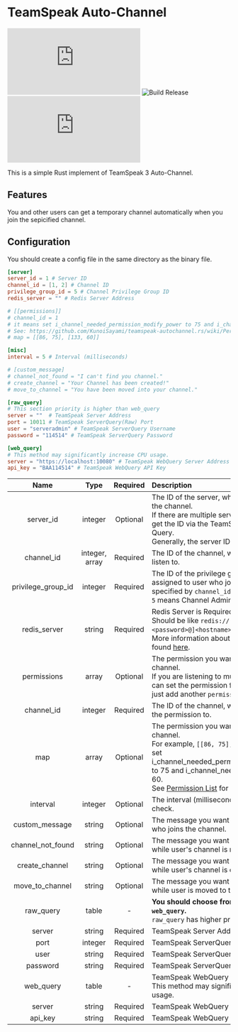 # TeamSpeak Auto-Channel 
![GitHub](https://img.shields.io/github/license/KunoiSayami/teamspeak-autochannel.rs?style=for-the-badge) ![Build Release](https://img.shields.io/github/workflow/status/KunoiSayami/teamspeak-autochannel.rs/Build%20Releases?style=for-the-badge) ![GitHub release (latest SemVer)](https://img.shields.io/github/v/release/KunoiSayami/teamspeak-autochannel.rs?style=for-the-badge)

This is a simple Rust implement of TeamSpeak 3 Auto-Channel.

## Features

You and other users can get a temporary channel automatically when you join the sepicified channel.

## Configuration

You should create a config file in the same directory as the binary file.
   
```toml
[server]
server_id = 1 # Server ID
channel_id = [1, 2] # Channel ID
privilege_group_id = 5 # Channel Privilege Group ID
redis_server = "" # Redis Server Address

# [[permissions]]
# channel_id = 1
# it means set i_channel_needed_permission_modify_power to 75 and i_channel_needed_delete_power to 60
# See: https://github.com/KunoiSayami/teamspeak-autochannel.rs/wiki/Permission-List for more key information
# map = [[86, 75], [133, 60]]

[misc]
interval = 5 # Interval (milliseconds)

# [custom_message]
# channel_not_found = "I can't find you channel."
# create_channel = "Your Channel has been created!"
# move_to_channel = "You have been moved into your channel."

[raw_query]
# This section priority is higher than web_query
server = ""  # TeamSpeak Server Address
port = 10011 # TeamSpeak ServerQuery(Raw) Port
user = "serveradmin" # TeamSpeak ServerQuery Username
password = "114514" # TeamSpeak ServerQuery Password

[web_query]
# This method may significantly increase CPU usage.
server = "https://localhost:10080" # TeamSpeak WebQuery Server Address
api_key = "BAA114514" # TeamSpeak WebQuery API Key
```

| Name | Type | Required |Description | 
| :---: | :---: | :---: | :--- |
| server_id  | integer | Optional |The ID of the server, which you want to get the channel. <br>If there are multiple servers running, you can get the ID via the TeamSpeak 3 Server Query. <br>Generally, the server ID is `1`. | 
| channel_id | integer, array | Required | The ID of the channel, which you want to listen to. | 
| privilege_group_id | integer | Required |The ID of the privilege group, which will be assigned to user who joins the channel specified by `channel_id`. <br>`5` means Channel Admin Generally. | 
| redis_server | string | Required |Redis Server is Required. Redis Server Should be like `redis://[<username>][:<password>@]<hostname>[:port][/<db>]`. <br>More information about Redis URL can be found [here](https://docs.rs/redis/latest/redis/#connection-parameters). |
| permissions | array | Optional |The permission you want to set to the channel.<br>If you are listening to multiple channels, you can set the permission for each channel by just add another `permissions` section. |
| channel_id | integer | Required |The ID of the channel, which you want to add the permission to. |
| map | array | Optional |The permission you want to set to the channel. <br>For example, `[[86, 75], [133, 60]]` means set i_channel_needed_permission_modify_power to 75 and i_channel_needed_delete_power to 60. <br>See [Permission List](https://github.com/KunoiSayami/teamspeak-autochannel.rs/wiki/Permission-List) for more information. |
| interval | integer | Optional |The interval (milliseconds) between each check. |
| custom_message | string | Optional |The message you want to send to the user who joins the channel. |
| channel_not_found | string | Optional |The message you want to send to the user while user's channel is not found. |
| create_channel | string | Optional |The message you want to send to the user while user's channel is created. |
| move_to_channel | string | Optional |The message you want to send to the user while user is moved to the their channel. |
| raw_query | table | - | **You should choose from `raw_query` and `web_query`.**<br>`raw_query` has higher priority than `web_query`. |
| server | string | Required | TeamSpeak Server Address |
| port | integer | Required | TeamSpeak ServerQuery(Raw) Port |
| user | string | Required | TeamSpeak ServerQuery Username |
| password | string | Required | TeamSpeak ServerQuery Password |
| web_query | table | - | TeamSpeak WebQuery<br>This method may significantly increase CPU usage. |
| server | string | Required | TeamSpeak WebQuery Server Address |
| api_key | string | Required |TeamSpeak WebQuery API Key |
